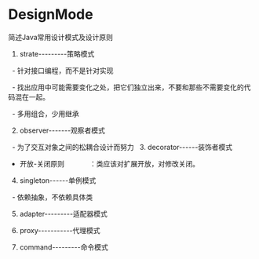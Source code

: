 # DesignMode
简述Java常用设计模式及设计原则

1. strate---------策略模式

   -  针对接口编程，而不是针对实现
   
   -  找出应用中可能需要变化之处，把它们独立出来，不要和那些不需要变化的代码混在一起。
   
   -  多用组合，少用继承
   
2. observer-------观察者模式

   - 为了交互对象之间的松耦合设计而努力
   
3. decorator------装饰者模式

   - 开放-关闭原则
              ：类应该对扩展开放，对修改关闭。
   
4. singleton------单例模式

   -  依赖抽象，不依赖具体类

5. adapter---------适配器模式 

6. proxy-----------代理模式

7. command---------命令模式
